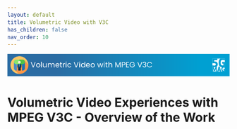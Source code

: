 ```yaml
---
layout: default
title: Volumetric Video with V3C
has_children: false
nav_order: 10
---
```


<img src="../assets/images/Banner_V3C.png" /> 

# Volumetric Video Experiences with MPEG V3C - Overview of the Work
